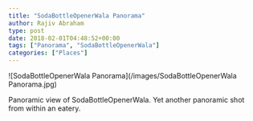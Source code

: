 ```yaml
---
title: "SodaBottleOpenerWala Panorama"
author: Rajiv Abraham
type: post
date: 2018-02-01T04:48:52+00:00
tags: ["Panorama", "SodaBottleOpenerWala"]
categories: ["Places"]
---
```


![SodaBottleOpenerWala Panorama](/images/SodaBottleOpenerWala Panorama.jpg)

Panoramic view of SodaBottleOpenerWala. Yet another panoramic shot from within an eatery.